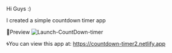 Hi Guys :)

I created a simple countdown timer app 

🎨Preview
![Launch-CountDown-timer](https://user-images.githubusercontent.com/77756002/131388542-29910d9b-0749-4680-9ee8-7f802a0f1940.PNG)

🌀You can view this app at: https://countdown-timer2.netlify.app
